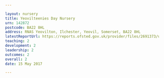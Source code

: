 ```yaml
---

layout: nursery
title: Yeovilteenies Day Nursery
urn: 142872
postcode: BA22 8HL
address: RNAS Yeovilton, Ilchester, Yeovil, Somerset, BA22 8HL
latestReportUrl: https://reports.ofsted.gov.uk/provider/files/2691373/urn/142872.pdf
teaching: 2
development: 2
leadership: 2
outcomes: 2
overall: 2
date: 15 May 2017

---
```

